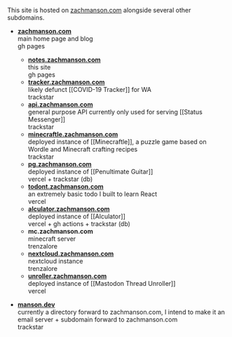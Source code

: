 This site is hosted on [zachmanson.com](https://zachmanson.com) alongside several other subdomains.

- **[zachmanson.com](https://zachmanson.com)**  
  main home page and blog  
  gh pages
	- **[notes.zachmanson.com](https://notes.zachmanson.com)**  
	  this site  
	  gh pages
	- **[tracker.zachmanson.com](https://tracker.zachmanson.com)**  
	  likely defunct [[COVID-19 Tracker]] for WA  
	  trackstar
	- **[api.zachmanson.com](https://api.zachmanson.com)**  
	  general purpose API currently only used for serving [[Status Messenger]]  
	  trackstar
	- **[minecraftle.zachmanson.com](https://minecraftle.zachmanson.com)**  
	  deployed instance of [[Minecraftle]], a puzzle game based on Wordle and Minecraft crafting recipes   
	  trackstar
	- **[pg.zachmanson.com](https://pg.zachmanson.com)**  
	  deployed instance of [[Penultimate Guitar]]   
	  vercel + trackstar (db)
	- **[todont.zachmanson.com](https://todont.zachmanson.com)**  
	  an extremely basic todo I built to learn React  
	  vercel
	- **[alculator.zachmanson.com](https://alculator.zachmanson.com)**  
	  deployed instance of [[Alculator]]  
	  vercel + gh actions + trackstar (db)
	- **mc.zachmanson.com**  
	  minecraft server  
	  trenzalore
	- **[nextcloud.zachmanson.com](https://nextcloud.zachmanson.com)**  
	  nextcloud instance  
	  trenzalore
	- [**unroller.zachmanson.com**](unroller.zachmanson.com)  
	  deployed instance of [[Mastodon Thread Unroller]]  
	  vercel

- **[manson.dev](https://manson.dev)**  
  currently a directory forward to zachmanson.com, I intend to make it an email server + subdomain forward to zachmanson.com  
  trackstar

